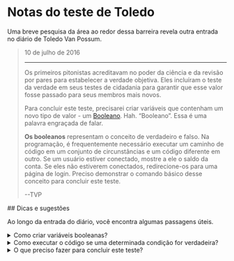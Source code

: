 # Notas do teste de Toledo

Uma breve pesquisa da área ao redor dessa barreira revela outra entrada no diário de Toledo Van Possum.

<blockquote>
10 de julho de 2016
<hr/>
<p>
Os primeiros pitonistas acreditavam no poder da ciência e da revisão por pares para estabelecer a verdade objetiva. Eles incluíram o teste da verdade em seus testes de cidadania para garantir que esse valor fosse passado para seus membros mais novos.
</p>
<p>
Para concluir este teste, precisarei criar variáveis que contenham um novo tipo de valor - um <a href="https://docs.python.org/3/library/stdtypes.html#truth-value-testing">Booleano</a>. Hah. “Booleano”. Essa é uma palavra engraçada de falar.
</p>
<p>
<b>Os booleanos</b> representam o conceito de verdadeiro e falso. Na programação, é frequentemente necessário executar um caminho de código em um conjunto de circunstâncias e um código diferente em outro. Se um usuário estiver conectado, mostre a ele o saldo da conta. Se eles não estiverem conectados, redirecione-os para uma página de login. Preciso demonstrar o comando básico desse conceito para concluir este teste.
</p>
<p>
--TVP
</p>
</blockquote>
## Dicas e sugestões

Ao longo da entrada do diário, você encontra algumas passagens úteis.

<details>
<summary>Como criar variáveis booleanas?</summary>
Você pode atribuir um valor de `True` ou `False` diretamente a uma variável usando as palavras em maiúsculas com o mesmo nome.

```python
tacos_rule = True
root_canal_fun = False
```

</details>
<details>
<summary>Como executar o código se uma determinada condição for verdadeira?</summary>
Você pode definir um bloco de código que só será executado sob determinadas condições usando uma __instrução IF__:

```python
tacos_rule = True

if tacos_rule:
    print("Well, of course tacos rule!")
```

Mais frequentemente, você usará a [lógica de comparação](https://docs.python.org/3/library/stdtypes.html#comparisons) para determinar se um bloco de código deve ou não ser executado. Essas são instruções que avaliam `True` ou `False` dependendo dos dados que estão sendo comparados. O código abaixo usa a comparação diferente (`!=`) para determinar se a instrução de impressão deve ou não ser executada.

```python
dinner_name = "kale"

if dinner_name != "tacos":
    print("Why aren't we eating tacos?")
```

</details>
<details>
<summary>O que preciso fazer para concluir este teste?</summary>
Crie um arquivo chamado `booleans.py` na sua pasta de código localizada aqui:

```bash
<%= env.TQ_PYTHON_CODE_PATH.value %>
```

Crie um programa que declare diversas variáveis [booleanas](https://docs.python.org/3/library/stdtypes.html#truth-value-testing). As variáveis devem ter os seguintes nomes e valores:

* Uma variável `python_is_glorious` deve ser definida como `True`
* Uma variável `failure_is_option` deve ser definida como `False`
* Uma variável `proper_greeting` deve ser INICIALMENTE definida como `False`

Quando o script for executado, você deve verificar o valor do primeiro argumento passado para o script: `sys.argv[1]`. Se esse argumento for `For the glory of Python!`, defina a variável `proper_greeting` como `True`. Este é um exemplo de invocação de script que faria com que a variável `proper_greeting` fosse definida como `True`:

```bash
python3 booleans.py 'For the glory of Python!'
```

Qualquer outra entrada deixaria o valor de `proper_greeting` como `False`.

Depois que o script declarar as variáveis corretamente, clique no botão *HACK*!

</details>
